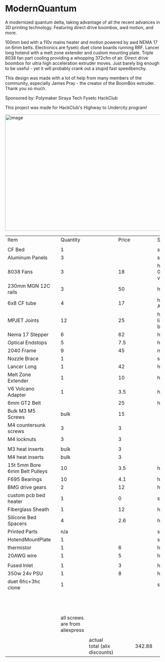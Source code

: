 # ModernQuantum
A modernized quantum delta, taking advantage of all the recent advances in 3D printing technology. Featuring direct drive boombox, awd motion, and more. 

100mm bed with a 110v mains heater and motion powered by awd NEMA 17 on 6mm belts. Electronics are fysetc duet clone boards running RRF. Lancer long hotend with a melt zone extender and custom mounting plate. Triple 8038 fan part cooling providing a whopping 372cfm of air. Direct drive boombox for ultra high acceleration extruder moves. 
Just barely big enough to be useful - yet it will probably crank out a stupid fast speedbenchy. 

This design was made with a lot of help from many members of the community, especially James Pray - the creator of the BoomBox extruder. Thank you so much. 

Sponsored by:
Polymaker
Siraya Tech
Fysetc
HackClub

This project was made for HackClub's Highway to Undercity program! 

<img width="514" height="378" alt="image" src="https://i.imgur.com/kzAsxzm.png" />




<table>
    <tr>
        <td>Item</td>
        <td></td>
        <td>Quantity</td>
        <td></td>
        <td>Price</td>
        <td></td>
        <td>Source</td>
        <td></td>
        <td></td>
        <td></td>
        <td></td>
    </tr>
    <tr>
        <td></td>
        <td></td>
        <td></td>
        <td></td>
        <td></td>
        <td></td>
        <td></td>
        <td></td>
        <td></td>
        <td></td>
        <td></td>
    </tr>
    <tr>
        <td>CF Bed</td>
        <td></td>
        <td>1</td>
        <td></td>
        <td></td>
        <td></td>
        <td>sponsored</td>
        <td></td>
        <td></td>
        <td></td>
        <td></td>
    </tr>
    <tr>
        <td>Aluminum Panels</td>
        <td></td>
        <td>3</td>
        <td></td>
        <td></td>
        <td></td>
        <td>sponsored</td>
        <td></td>
        <td></td>
        <td></td>
        <td></td>
    </tr>
    <tr>
        <td>8038 Fans</td>
        <td></td>
        <td>3</td>
        <td></td>
        <td>18</td>
        <td></td>
        <td>https://www.filastruder.com/products/nmb-technologies-08038ra-24s-ea-axial-fan-24vdc-1-75a-42w?variant=41246263541831</td>
        <td></td>
        <td></td>
        <td></td>
        <td></td>
    </tr>
    <tr>
        <td>230mm MGN 12C rails</td>
        <td></td>
        <td>3</td>
        <td></td>
        <td>50</td>
        <td></td>
        <td>https://www.aliexpress.com/item/3256803510505969.html?</td>
        <td></td>
        <td></td>
        <td></td>
        <td></td>
    </tr>
    <tr>
        <td>6x8 CF tube</td>
        <td></td>
        <td>4</td>
        <td></td>
        <td>17</td>
        <td></td>
        <td>https://www.amazon.com/uxcell-Wrapped-Carbon-Airplane-Quadcopter/dp/B0D14QKDJV?th=1</td>
        <td></td>
        <td></td>
        <td></td>
        <td></td>
    </tr>
    <tr>
        <td>MPJET Joints</td>
        <td></td>
        <td>12</td>
        <td></td>
        <td>25</td>
        <td></td>
        <td>https://mpjet.com/shop/gb/ball-7-mm-dia/1286-375-ball-link-v1-type-7-mm-dia-m33-short.html#/11-colour-b_black</td>
        <td></td>
        <td></td>
        <td></td>
        <td></td>
    </tr>
    <tr>
        <td>Nema 17 Stepper</td>
        <td></td>
        <td>6</td>
        <td></td>
        <td>62</td>
        <td></td>
        <td>https://www.aliexpress.us/item/2255801033887365.html?</td>
        <td></td>
        <td></td>
        <td></td>
        <td></td>
    </tr>
    <tr>
        <td>Optical Endstops</td>
        <td></td>
        <td>5</td>
        <td></td>
        <td>7.5</td>
        <td></td>
        <td>https://www.aliexpress.us/item/3256805987029628.html?</td>
        <td></td>
        <td></td>
        <td></td>
        <td></td>
    </tr>
    <tr>
        <td>2040 Frame</td>
        <td></td>
        <td>9</td>
        <td></td>
        <td>45</td>
        <td></td>
        <td>misumi</td>
        <td></td>
        <td></td>
        <td></td>
        <td></td>
    </tr>
    <tr>
        <td>Nozzle Brace</td>
        <td></td>
        <td>1</td>
        <td></td>
        <td></td>
        <td></td>
        <td>sponsored</td>
        <td></td>
        <td></td>
        <td></td>
        <td></td>
    </tr>
    <tr>
        <td>Lancer Long</td>
        <td></td>
        <td>1</td>
        <td></td>
        <td>42</td>
        <td></td>
        <td>https://peopoly.net/products/magneto-x-lancer-melt-zone</td>
        <td></td>
        <td></td>
        <td></td>
        <td></td>
    </tr>
    <tr>
        <td>Melt Zone Extender</td>
        <td></td>
        <td>1</td>
        <td></td>
        <td>10</td>
        <td></td>
        <td>https://www.aliexpress.us/item/3256808212338358.html?</td>
        <td></td>
        <td></td>
        <td></td>
        <td></td>
    </tr>
    <tr>
        <td>V6 Volcano Adapter</td>
        <td></td>
        <td>1</td>
        <td></td>
        <td>3.5</td>
        <td></td>
        <td>https://www.aliexpress.us/item/3256806523372837.html?</td>
        <td></td>
        <td></td>
        <td></td>
        <td></td>
    </tr>
    <tr>
        <td>6mm GT2 Belt</td>
        <td></td>
        <td></td>
        <td></td>
        <td>25</td>
        <td></td>
        <td>https://www.aliexpress.us/item/2251832766081359.html?</td>
        <td></td>
        <td></td>
        <td></td>
        <td></td>
    </tr>
    <tr>
        <td>Bulk M3 M5 Screws</td>
        <td></td>
        <td>bulk</td>
        <td></td>
        <td>15</td>
        <td></td>
        <td></td>
        <td></td>
        <td></td>
        <td></td>
        <td></td>
    </tr>
    <tr>
        <td>M4 countersunk screws</td>
        <td></td>
        <td>3</td>
        <td></td>
        <td>3</td>
        <td></td>
        <td></td>
        <td></td>
        <td></td>
        <td></td>
        <td></td>
    </tr>
    <tr>
        <td>M4 locknuts</td>
        <td></td>
        <td>3</td>
        <td></td>
        <td>3</td>
        <td></td>
        <td></td>
        <td></td>
        <td></td>
        <td></td>
        <td></td>
    </tr>
    <tr>
        <td></td>
        <td></td>
        <td></td>
        <td></td>
        <td></td>
        <td></td>
        <td></td>
        <td></td>
        <td></td>
        <td></td>
        <td></td>
    </tr>
    <tr>
        <td>M3 heat inserts</td>
        <td></td>
        <td>bulk</td>
        <td></td>
        <td>3</td>
        <td></td>
        <td></td>
        <td></td>
        <td></td>
        <td></td>
        <td></td>
    </tr>
    <tr>
        <td>M4 heat inserts</td>
        <td></td>
        <td>bulk</td>
        <td></td>
        <td>3</td>
        <td></td>
        <td></td>
        <td></td>
        <td></td>
        <td></td>
        <td></td>
    </tr>
    <tr>
        <td>15t 5mm Bore 6mm Belt Pulleys</td>
        <td></td>
        <td>10</td>
        <td></td>
        <td>3.5</td>
        <td></td>
        <td>https://www.aliexpress.us/item/2251832626304841.html?</td>
        <td></td>
        <td></td>
        <td></td>
        <td></td>
    </tr>
    <tr>
        <td>F695 Bearings</td>
        <td></td>
        <td>10</td>
        <td></td>
        <td>4.1</td>
        <td></td>
        <td>https://www.aliexpress.us/item/3256803453717139.html?</td>
        <td></td>
        <td></td>
        <td></td>
        <td></td>
    </tr>
    <tr>
        <td>BMG drive gears</td>
        <td></td>
        <td>2</td>
        <td></td>
        <td>12</td>
        <td></td>
        <td>https://www.aliexpress.us/item/3256808647966894.html?</td>
        <td></td>
        <td></td>
        <td></td>
        <td></td>
    </tr>
    <tr>
        <td>custom pcb bed heater</td>
        <td></td>
        <td>1</td>
        <td></td>
        <td>0</td>
        <td></td>
        <td>sponsored</td>
        <td></td>
        <td></td>
        <td></td>
        <td></td>
    </tr>
    <tr>
        <td>Fiberglass Sheath</td>
        <td></td>
        <td>1</td>
        <td></td>
        <td>12</td>
        <td></td>
        <td>https://www.aliexpress.us/item/3256804526701873.html?</td>
        <td></td>
        <td></td>
        <td></td>
        <td></td>
    </tr>
    <tr>
        <td>Silicone Bed Spacers</td>
        <td></td>
        <td>4</td>
        <td></td>
        <td>2.6</td>
        <td></td>
        <td>https://www.aliexpress.us/item/3256808456813121.html?</td>
        <td></td>
        <td></td>
        <td></td>
        <td></td>
    </tr>
    <tr>
        <td>Printed Parts</td>
        <td></td>
        <td>n/a</td>
        <td></td>
        <td></td>
        <td></td>
        <td>sponsored</td>
        <td></td>
        <td></td>
        <td></td>
        <td></td>
    </tr>
    <tr>
        <td>HotendMountPlate</td>
        <td></td>
        <td>1</td>
        <td></td>
        <td></td>
        <td></td>
        <td>sponsored</td>
        <td></td>
        <td></td>
        <td></td>
        <td></td>
    </tr>
    <tr>
        <td>thermistor</td>
        <td></td>
        <td>1</td>
        <td></td>
        <td>6</td>
        <td></td>
        <td>https://www.aliexpress.us/item/3256803014209001.html?</td>
        <td></td>
        <td></td>
        <td></td>
        <td></td>
    </tr>
    <tr>
        <td>20AWG wire</td>
        <td></td>
        <td>1</td>
        <td></td>
        <td>5</td>
        <td></td>
        <td>https://www.aliexpress.us/item/3256806823370576.html?</td>
        <td></td>
        <td></td>
        <td></td>
        <td></td>
    </tr>
    <tr>
        <td></td>
        <td></td>
        <td></td>
        <td></td>
        <td></td>
        <td></td>
        <td></td>
        <td></td>
        <td></td>
        <td></td>
        <td></td>
    </tr>
    <tr>
        <td>Fused Inlet</td>
        <td></td>
        <td>1</td>
        <td></td>
        <td>3</td>
        <td></td>
        <td>https://www.aliexpress.us/item/2255800014516486.html?</td>
        <td></td>
        <td></td>
        <td></td>
        <td></td>
    </tr>
    <tr>
        <td>350w 24v PSU</td>
        <td></td>
        <td>1</td>
        <td></td>
        <td>8</td>
        <td></td>
        <td>https://www.aliexpress.us/item/3256807173889947.html?</td>
        <td></td>
        <td></td>
        <td></td>
        <td></td>
    </tr>
    <tr>
        <td>duet 6hc+3hc clone</td>
        <td></td>
        <td>1</td>
        <td></td>
        <td></td>
        <td></td>
        <td>sponsored</td>
        <td></td>
        <td></td>
        <td></td>
        <td></td>
    </tr>
    <tr>
        <td></td>
        <td></td>
        <td></td>
        <td></td>
        <td></td>
        <td></td>
        <td></td>
        <td></td>
        <td></td>
        <td></td>
        <td></td>
    </tr>
    <tr>
        <td></td>
        <td></td>
        <td></td>
        <td></td>
        <td></td>
        <td></td>
        <td></td>
        <td></td>
        <td></td>
        <td>alix cart total</td>
        <td>195.88</td>
    </tr>
    <tr>
        <td></td>
        <td></td>
        <td>all screws are from aliexpress</td>
        <td></td>
        <td></td>
        <td></td>
        <td></td>
        <td></td>
        <td></td>
        <td></td>
        <td></td>
    </tr>
    <tr>
        <td></td>
        <td></td>
        <td></td>
        <td></td>
        <td></td>
        <td></td>
        <td></td>
        <td></td>
        <td></td>
        <td></td>
        <td></td>
    </tr>
    <tr>
        <td></td>
        <td></td>
        <td></td>
        <td>actual total (alix discounts)</td>
        <td></td>
        <td>342.88</td>
        <td></td>
        <td></td>
        <td></td>
        <td></td>
        <td></td>
    </tr>
</table>
